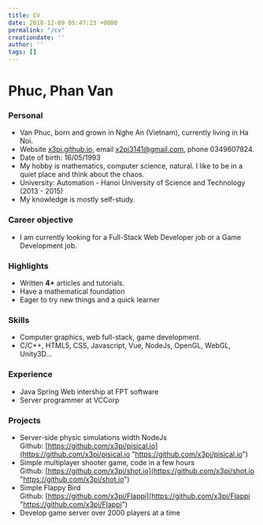 ```yaml
---
title: CV
date: 2018-12-09 05:47:23 +0000
permalink: "/cv"
creationdate: ''
author: ''
tags: []
---
```

# Phuc, Phan Van

### Personal

* Van Phuc, born and grown in Nghe An (Vietnam), currently living in Ha Noi.
* Website [x3pi.github.io](x3pi.github.io "x3pi.github.io"), email [x2pi3141@gmail.com](mailto://x2pi3141@gmail.com "x2pi3141@gmail.com"), phone 0349607824.
* Date of birth: 16/05/1993
* My hobby is mathematics, computer science, natural. I like to be in a quiet place and think about the chaos.
* University: Automation - Hanoi University of Science and Technology (2013 - 2015)
* My knowledge is mostly self-study.

### Career objective

* I am currently looking for a Full-Stack Web Developer job  or a Game Development job.

### Highlights

* Written **4+** articles and tutorials.
* Have a mathematical foundation
* Eager to try new things and a quick learner

### Skills

* Computer graphics, web full-stack, game development.
* C/C++, HTML5, CSS, Javascript, Vue, NodeJs, OpenGL, WebGL, Unity3D...

### Experience

* Java Spring Web intership at FPT software
* Server programmer at VCCorp

### Projects

* Server-side physic simulations width NodeJs  
  Github: [https://github.com/x3pi/pisical.io](https://github.com/x3pi/pisical.io "https://github.com/x3pi/pisical.io")
* Simple multiplayer shooter game, code in a few hours  
  Github: [https://github.com/x3pi/shot.io](https://github.com/x3pi/shot.io "https://github.com/x3pi/shot.io")
* Simple Flappy Bird  
  Github: [https://github.com/x3pi/Flappi](https://github.com/x3pi/Flappi "https://github.com/x3pi/Flappi")
* Develop game server over 2000 players at a time
